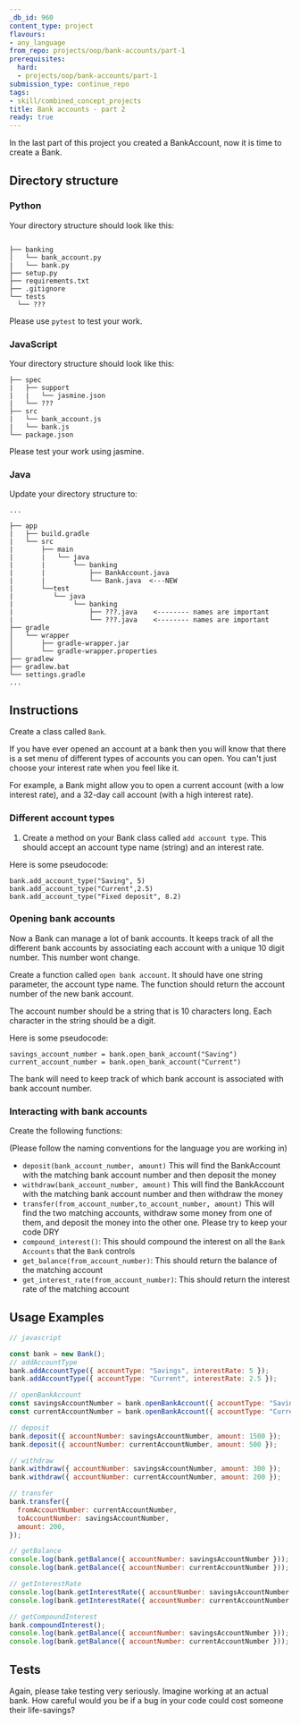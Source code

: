 ```yaml
---
_db_id: 960
content_type: project
flavours:
- any_language
from_repo: projects/oop/bank-accounts/part-1
prerequisites:
  hard:
  - projects/oop/bank-accounts/part-1
submission_type: continue_repo
tags:
- skill/combined_concept_projects
title: Bank accounts - part 2
ready: true
---
```


In the last part of this project you created a BankAccount, now it is time to create a Bank.

## Directory structure

### Python

Your directory structure should look like this:

```

├── banking
│   └── bank_account.py
|   └── bank.py
├── setup.py
├── requirements.txt
├── .gitignore
└── tests
  └── ???

```

Please use `pytest` to test your work.

### JavaScript

Your directory structure should look like this:

```
├── spec
|   ├── support
|   |   └── jasmine.json
|   └── ???
├── src
|   └── bank_account.js
|   └── bank.js
└── package.json
```

Please test your work using jasmine.

### Java

Update your directory structure to:

```
...

├── app
|   ├── build.gradle
|   └── src
|       ├── main
|       |   └── java
|       |       └── banking
|       |           ├── BankAccount.java
|       |           └── Bank.java  <---NEW
|       └──test
|          └── java
|               └── banking
|                   ├── ???.java    <-------- names are important
|                   └── ???.java    <-------- names are important
├── gradle
│   └── wrapper
│       ├── gradle-wrapper.jar
│       └── gradle-wrapper.properties
├── gradlew
├── gradlew.bat
└── settings.gradle
...
```

## Instructions

Create a class called `Bank`.

If you have ever opened an account at a bank then you will know that there is a set menu of different types of accounts you can open. You can't just choose your interest rate when you feel like it.

For example, a Bank might allow you to open a current account (with a low interest rate), and a 32-day call account (with a high interest rate).

### Different account types

1. Create a method on your Bank class called `add account type`. This should accept an account type name (string) and an interest rate.

Here is some pseudocode:

```
bank.add_account_type("Saving", 5)
bank.add_account_type("Current",2.5)
bank.add_account_type("Fixed deposit", 8.2)
```

### Opening bank accounts

Now a Bank can manage a lot of bank accounts. It keeps track of all the different bank accounts by associating each account with a unique 10 digit number. This number wont change.

Create a function called `open bank account`. It should have one string parameter, the account type name. The function should return the account number of the new bank account.

The account number should be a string that is 10 characters long. Each character in the string should be a digit.

Here is some pseudocode:

```
savings_account_number = bank.open_bank_account("Saving")
current_account_number = bank.open_bank_account("Current")
```

The bank will need to keep track of which bank account is associated with bank account number.

### Interacting with bank accounts

Create the following functions:

(Please follow the naming conventions for the language you are working in)

- `deposit(bank_account_number, amount)` This will find the BankAccount with the matching bank account number and then deposit the money
- `withdraw(bank_account_number, amount)` This will find the BankAccount with the matching bank account number and then withdraw the money
- `transfer(from_account_number,to_account_number, amount)` This will find the two matching accounts, withdraw some money from one of them, and deposit the money into the other one. Please try to keep your code DRY
- `compound_interest()`: This should compound the interest on all the `Bank Accounts` that the `Bank` controls
- `get_balance(from_account_number)`: This should return the balance of the matching account
- `get_interest_rate(from_account_number)`: This should return the interest rate of the matching account

## Usage Examples

```js
// javascript

const bank = new Bank();
// addAccountType
bank.addAccountType({ accountType: "Savings", interestRate: 5 });
bank.addAccountType({ accountType: "Current", interestRate: 2.5 });

// openBankAccount
const savingsAccountNumber = bank.openBankAccount({ accountType: "Savings" }); // should return a 10 digit account number string
const currentAccountNumber = bank.openBankAccount({ accountType: "Current" }); // - - - 10 digit account number string

// deposit
bank.deposit({ accountNumber: savingsAccountNumber, amount: 1500 });
bank.deposit({ accountNumber: currentAccountNumber, amount: 500 });

// withdraw
bank.withdraw({ accountNumber: savingsAccountNumber, amount: 300 });
bank.withdraw({ accountNumber: currentAccountNumber, amount: 200 });

// transfer
bank.transfer({
  fromAccountNumber: currentAccountNumber,
  toAccountNumber: savingsAccountNumber,
  amount: 200,
});

// getBalance
console.log(bank.getBalance({ accountNumber: savingsAccountNumber })); // should return 1400.00
console.log(bank.getBalance({ accountNumber: currentAccountNumber })); // should return 100.00

// getInterestRate
console.log(bank.getInterestRate({ accountNumber: savingsAccountNumber })); // should return 5
console.log(bank.getInterestRate({ accountNumber: currentAccountNumber })); // should return 2.5

// getCompoundInterest
bank.compoundInterest();
console.log(bank.getBalance({ accountNumber: savingsAccountNumber })); // should return 1405.83
console.log(bank.getBalance({ accountNumber: currentAccountNumber })); // should return 100.21
```

## Tests

Again, please take testing very seriously. Imagine working at an actual bank. How careful would you be if a bug in your code could cost someone their life-savings?